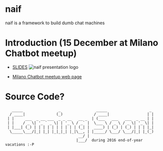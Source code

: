 # naif

  naif is a framework to build dumb chat machines

# Introduction (15 December at Milano Chatbot meetup)

* [SLIDES](https://medium.com/@solyarisoftware/naif-ruby-micro-framework-to-build-dumb-chat-machines-5c552a8c8f7e#.exp91nt72)
  ![naif presentation logo](https://cdn-images-1.medium.com/max/1000/1*cjrKtOHTFo9r3bcCR45_mw.png)

* [Milano Chatbot meetup web page](https://www.meetup.com/it-IT/Milano-Chatbots-Meetup/events/235776931/)


# Source Code?
```
   _____                _                _____                   _ 
  / ____|              (_)              / ____|                 | |
 | |     ___  _ __ ___  _ _ __   __ _  | (___   ___   ___  _ __ | |
 | |    / _ \| '_ ` _ \| | '_ \ / _` |  \___ \ / _ \ / _ \| '_ \| |
 | |___| (_) | | | | | | | | | | (_| |  ____) | (_) | (_) | | | |_|
  \_____\___/|_| |_| |_|_|_| |_|\__, | |_____/ \___/ \___/|_| |_(_)
                                 __/ |                             
                                |___/  during 2016 end-of-year vacations :-P            
                                
```
